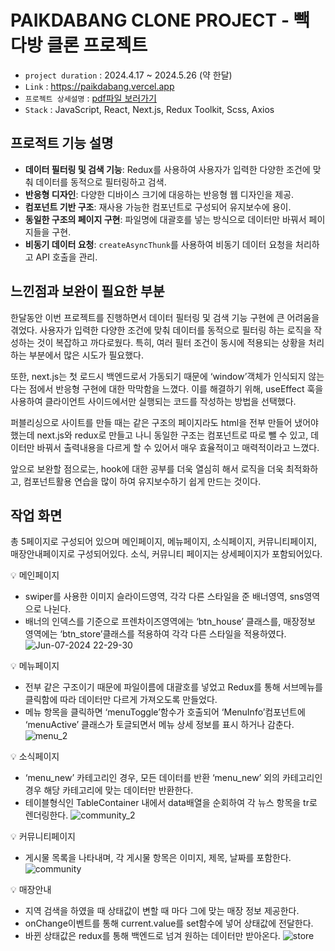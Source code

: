 # PAIKDABANG CLONE PROJECT - 빽다방 클론 프로젝트

- `project duration` : 2024.4.17 ~ 2024.5.26 (약 한달)
- `Link` : https://paikdabang.vercel.app
- `프로젝트 상세설명` : [pdf파일 보러가기](https://drive.google.com/file/d/1IwxwmDAqqBQF2wyYRHgU7mYtPU8mC6Xi/view)
- `Stack` : JavaScript, React, Next.js, Redux Toolkit, Scss, Axios

## 프로적트 기능 설명
- **데이터 필터링 및 검색 기능**: Redux를 사용하여 사용자가 입력한 다양한 조건에 맞춰 데이터를 동적으로 필터링하고 검색.
- **반응형 디자인**: 다양한 디바이스 크기에 대응하는 반응형 웹 디자인을 제공.
- **컴포넌트 기반 구조**: 재사용 가능한 컴포넌트로 구성되어 유지보수에 용이.
- **동일한 구조의 페이지 구현**: 파일명에 대괄호를 넣는 방식으로 데이터만 바꿔서 페이지들을 구현.
- **비동기 데이터 요청**: `createAsyncThunk`를 사용하여 비동기 데이터 요청을 처리하고 API 호출을 관리.

## 느낀점과 보완이 필요한 부분
한달동안 이번 프로젝트를 진행하면서 데이터 필터링 및 검색 기능 구현에 큰 어려움을 겪었다.
사용자가 입력한 다양한 조건에 맞춰 데이터를 동적으로 필터링 하는 로직을 작성하는 것이 복잡하고 까다로웠다. 
특히, 여러 필터 조건이 동시에 적용되는 상황을 처리하는 부분에서 많은 시도가 필요했다.

또한, next.js는 첫 로드시 백엔드로서 가동되기 때문에 ‘window’객체가 인식되지 않는다는 점에서 반응형 구현에 대한 막막함을 느꼈다. 
이를 해결하기 위해, useEffect 훅을 사용하여 클라이언트 사이드에서만 실행되는 코드를 작성하는 방법을 선택했다.

퍼블리싱으로 사이트를 만들 때는 같은 구조의 페이지라도 html을 전부 만들어 냈어야 했는데
next.js와 redux로 만들고 나니 동일한 구조는 컴포넌트로 따로 뺄 수 있고, 데이터만 바꿔서 출력내용을 다르게 할 수 있어서
매우 효율적이고 매력적이라고 느꼈다.

앞으로 보완할 점으로는, hook에 대한 공부를 더욱 열심히 해서 로직을 더욱 최적화하고, 컴포넌트활용 연습을 많이 하여 유지보수하기 쉽게 만드는 것이다.

## 작업 화면
총 5페이지로 구성되어 있으며 메인페이지, 메뉴페이지, 소식페이지, 커뮤니티페이지, 매장안내페이지로 구성되어있다.
소식, 커뮤니티 페이지는 상세페이지가 포함되어있다.


💡 메인페이지
- swiper를 사용한 이미지 슬라이드영역, 각각 다른 스타일을 준 배너영역, sns영역으로 나뉜다.
- 배너의 인덱스를 기준으로 프렌차이즈영역에는 ‘btn_house’ 클래스를, 매장정보 영역에는 ‘btn_store’클래스를 적용하여 각각 다른 스타일을 적용하였다.
![Jun-07-2024 22-29-30](https://github.com/sunieeeee/paikdabang/assets/167268984/234042e4-caf4-446a-a8ba-156ad3902c1d)

💡 메뉴페이지
- 전부 같은 구조이기 때문에 파일이름에 대괄호를 넣었고 Redux를 통해 서브메뉴를 클릭함에 따라 데이터만 다르게 가져오도록 만들었다.
- 메뉴 항목을 클릭하면 ‘menuToggle’함수가 호출되어 ‘MenuInfo’컴포넌트에 ‘menuActive’ 클래스가 토글되면서 메뉴 상세 정보를 표시 하거나 감춘다.
![menu_2](https://github.com/sunieeeee/paikdabang/assets/167268984/72aa8e9b-4fb5-45fb-9436-eb22c97c61cf)

💡 소식페이지
- ‘menu_new’ 카테고리인 경우, 모든 데이터를 반환 ‘menu_new’ 외의 카테고리인 경우 해당 카테고리에 맞는 데이터만 반환한다.
- 테이블형식인 TableContainer 내에서 data배열을 순회하여 각 뉴스 항목을 tr로 렌더링한다.
![community_2](https://github.com/sunieeeee/paikdabang/assets/167268984/c9e667b5-5add-41c1-af48-1f0db47b3b4b)

💡 커뮤니티페이지
- 게시물 목록을 나타내며, 각 게시물 항목은 이미지, 제목, 날짜를 포함한다.
![community](https://github.com/sunieeeee/paikdabang/assets/167268984/3a511fed-3b44-43a5-b477-0d98a8bfbfbc)

💡 매장안내
- 지역 검색을 하였을 때 상태값이 변할 때 마다 그에 맞는 매장 정보 제공한다.
- onChange이벤트를 통해 current.value를 set함수에 넣어 상태값에 전달한다.
- 바뀐 상태값은 redux를 통해 백엔드로 넘겨 원하는 데이터만 받아온다.
![store](https://github.com/sunieeeee/paikdabang/assets/167268984/e62cca95-5420-4719-a518-4e7a8c3ddf57)
